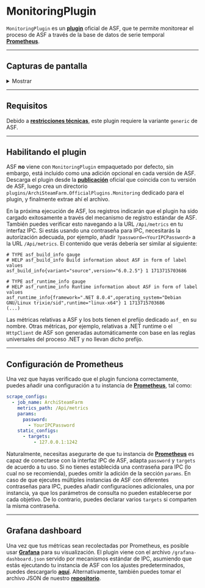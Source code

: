 # MonitoringPlugin

`MonitoringPlugin` es un **[plugin](https://github.com/JustArchiNET/ArchiSteamFarm/wiki/Plugins-es-ES)** oficial de ASF, que te permite monitorear el proceso de ASF a través de la base de datos de serie temporal **[Prometheus](https://prometheus.io)**.

---

## Capturas de pantalla

<details>  <summary>Mostrar</summary>

![screenshot](https://github.com/JustArchiNET/ArchiSteamFarm/assets/1069029/46778d0b-1ee6-4dab-8645-eb179f09468e)

</details>

---

## Requisitos

Debido a **[restricciones técnicas](https://github.com/JustArchiNET/ArchiSteamFarm/wiki/Plugins-development#native-dependencies)**, este plugin requiere la variante `generic` de ASF.

---

## Habilitando el plugin

ASF **no** viene con `MonitoringPlugin` empaquetado por defecto, sin embargo, está incluido como una adición opcional en cada versión de ASF. Descarga el plugin desde la **[publicación](https://github.com/JustArchiNET/ArchiSteamFarm/releases/latest)** oficial que coincida con tu versión de ASF, luego crea un directorio `plugins/ArchiSteamFarm.OfficialPlugins.Monitoring` dedicado para el plugin, y finalmente extrae ahí el archivo.

En la próxima ejecución de ASF, los registros indicarán que el plugin ha sido cargado exitosamente a través del mecanismo de registro estándar de ASF. También puedes verificar esto navegando a la URL `/Api/metrics` en tu interfaz IPC. Si estás usando una contraseña para IPC, necesitarás la autorización adecuada, por ejemplo, añadir `?password=<YourIPCPassword>` a la URL `/Api/metrics`. El contenido que verás debería ser similar al siguiente:

```text
# TYPE asf_build_info gauge
# HELP asf_build_info Build information about ASF in form of label values
asf_build_info{variant="source",version="6.0.2.5"} 1 1713715703686

# TYPE asf_runtime_info gauge
# HELP asf_runtime_info Runtime information about ASF in form of label values
asf_runtime_info{framework=".NET 8.0.4",operating_system="Debian GNU/Linux trixie/sid",runtime="linux-x64"} 1 1713715703686
(...)
```

Las métricas relativas a ASF y los bots tienen el prefijo dedicado `asf_` en su nombre. Otras métricas, por ejemplo, relativas a .NET runtime o el `HttpClient` de ASF son generadas automáticamente con base en las reglas universales del proceso .NET y no llevan dicho prefijo.

---

## Configuración de Prometheus

Una vez que hayas verificado que el plugin funciona correctamente, puedes añadir una configuración a tu instancia de **[Prometheus](https://prometheus.io)**, tal como:

```yaml
scrape_configs:
  - job_name: ArchiSteamFarm
    metrics_path: /Api/metrics
    params:
      password:
        - YourIPCPassword
    static_configs:
      - targets:
          - 127.0.0.1:1242
```

Naturalmente, necesitas asegurarte de que tu instancia de **[Prometheus](https://prometheus.io)** es capaz de conectarse con la interfaz IPC de ASF, adapta `password` y `targets` de acuerdo a tu uso. Si no tienes establecida una contraseña para IPC (lo cual no se recomienda), puedes omitir la adición de la sección `params`. En caso de que ejecutes múltiples instancias de ASF con diferentes contraseñas para IPC, puedes añadir configuraciones adicionales, una por instancia, ya que los parámetros de consulta no pueden establecerse por cada objetivo. De lo contrario, puedes declarar varios `targets` si comparten la misma contraseña.

---

## Grafana dashboard

Una vez que tus métricas sean recolectadas por Prometheus, es posible usar **[Grafana](https://grafana.com)** para su visualización. El plugin viene con el archivo `/grafana-dashboard.json` servido por mecanismos estándar de IPC, asumiendo que estás ejecutando tu instancia de ASF con los ajustes predeterminados, puedes descargarlo **[aquí](http://127.0.0.1:1242/grafana-dashboard.json)**. Alternativamente, también puedes tomar el archivo JSON de nuestro **[repositorio](https://raw.githubusercontent.com/JustArchiNET/ArchiSteamFarm/main/ArchiSteamFarm.OfficialPlugins.Monitoring/overlay/all/www/grafana-dashboard.json)**.
